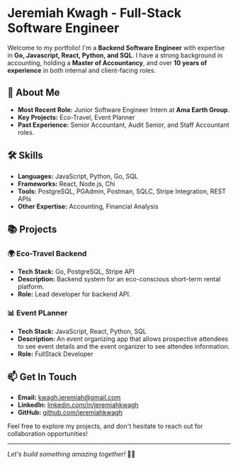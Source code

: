 # Jeremiah Kwagh - Full-Stack Software Engineer

Welcome to my portfolio! I'm a **Backend Software Engineer** with expertise in **Go, Javascript, React, Python, and SQL**. I have a strong background in accounting, holding a **Master of Accountancy**, and over **10 years of experience** in both internal and client-facing roles.

## 🚀 About Me
- **Most Recent Role:** Junior Software Engineer Intern at **Ama Earth Group**.
- **Key Projects:** Eco-Travel, Event Planner
- **Past Experience:** Senior Accountant, Audit Senior, and Staff Accountant roles.

## 🛠️ Skills
- **Languages:** JavaScript, Python, Go, SQL
- **Frameworks:** React, Node.js, Chi
- **Tools:** PostgreSQL, PGAdmin, Postman, SQLC, Stripe Integration, REST APIs
- **Other Expertise:** Accounting, Financial Analysis

## 📚 Projects
### 🌍 Eco-Travel Backend
- **Tech Stack:** Go, PostgreSQL, Stripe API
- **Description:** Backend system for an eco-conscious short-term rental platform.
- **Role:** Lead developer for backend API.

### 📊 Event PLanner
- **Tech Stack:** JavaScript, React, Python, SQL
- **Description:** An event organizing app that allows prospective attendees to see event details and the event organizer to see attendee information.
- **Role:** FullStack Developer

## 📫 Get In Touch
- **Email:** [kwagh.jeremiah@gmail.com](mailto:kwagh.jeremiah@gmail.com)
- **LinkedIn:** [linkedin.com/in/jeremiahkwagh](https://linkedin.com/in/jeremiahkwagh)
- **GitHub:** [github.com/jeremiahkwagh](https://github.com/jeremiahkwagh)

Feel free to explore my projects, and don't hesitate to reach out for collaboration opportunities!

---

*Let's build something amazing together!* 🚀✨